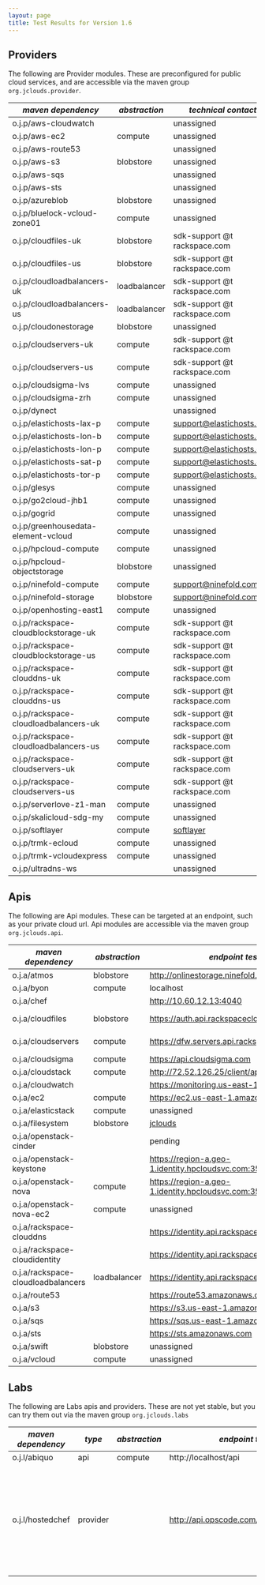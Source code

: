 ```yaml
---
layout: page
title: Test Results for Version 1.6
---
```


## Providers

The following are Provider modules.  These are preconfigured for public cloud services, and are accessible via the maven group `org.jclouds.provider`.

|  *maven dependency* |  *abstraction* |  *technical contact* |  *result* |  *notes* | 
|---------------------|----------------|-------------------|-----------|----------|
| o.j.p/aws-cloudwatch| | unassigned | [3/3](/releasenotes/1.6.0/aws-cloudwatch.txt)|
| o.j.p/aws-ec2| compute| unassigned | [154/164](/releasenotes/1.6.0/aws-ec2.txt)| [failures](/releasenotes/1.6.0/aws-ec2-failures.txt)
| o.j.p/aws-route53| | unassigned | [14/14](/releasenotes/1.6.0/aws-route53.txt)|
| o.j.p/aws-s3| blobstore| unassigned | [124/129](/releasenotes/1.6.0/aws-s3.txt)| [failures](/releasenotes/1.6.0/aws-s3-failures.txt)
| o.j.p/aws-sqs| | unassigned | [14/14](/releasenotes/1.6.0/aws-sqs.txt)| 
| o.j.p/aws-sts| | unassigned | [3/3](/releasenotes/1.6.0/aws-sts.txt)| 
| o.j.p/azureblob| blobstore| unassigned | [99/99](/releasenotes/1.6.0/azureblob.txt)| 
| o.j.p/bluelock-vcloud-zone01| compute| unassigned | [111/126](/releasenotes/1.6.0/bluelock-vcloud-zone01.txt)| [failures](/releasenotes/1.6.0/bluelock-vcloud-zone01-failures.txt)|
| o.j.p/cloudfiles-uk| blobstore| sdk-support @t rackspace.com | [96/99](/releasenotes/1.6.0/cloudfiles-uk.txt)| [failures](/releasenotes/1.6.0/cloudfiles-uk-failures.txt)|
| o.j.p/cloudfiles-us| blobstore| sdk-support @t rackspace.com | [96/99](/releasenotes/1.6.0/cloudfiles-us.txt)| [failures](/releasenotes/1.6.0/cloudfiles-us-failures.txt)|
| o.j.p/cloudloadbalancers-uk| loadbalancer| sdk-support @t rackspace.com | [3/8](/releasenotes/1.6.0/cloudloadbalancers-us.txt)| [failures](/releasenotes/1.6.0/cloudloadbalancers-us-failures.txt)|
| o.j.p/cloudloadbalancers-us| loadbalancer| sdk-support @t rackspace.com | [3/8](/releasenotes/1.6.0/cloudloadbalancers-us.txt)| [failures](/releasenotes/1.6.0/cloudloadbalancers-us-failures.txt)|
| o.j.p/cloudonestorage| blobstore| unassigned | pending| |
| o.j.p/cloudservers-uk| compute| sdk-support @t rackspace.com | [0/152](/releasenotes/1.6.0/cloudservers-us.txt)| [failures](/releasenotes/1.6.0/cloudservers-us-failures.txt)|
| o.j.p/cloudservers-us| compute| sdk-support @t rackspace.com | [0/152](/releasenotes/1.6.0/cloudservers-us.txt)| [failures](/releasenotes/1.6.0/cloudservers-us-failures.txt)|
| o.j.p/cloudsigma-lvs| compute| unassigned | [131/140](/releasenotes/1.6.0/cloudsigma-lvs.txt)| [failures](/releasenotes/1.6.0/cloudsigma-lvs-failures.txt)
| o.j.p/cloudsigma-zrh| compute| unassigned | [124/141](/releasenotes/1.6.0/cloudsigma-zrh.txt)| [failures](/releasenotes/1.6.0/cloudsigma-zrh-failures.txt)
| o.j.p/dynect| | unassigned | [15/18](/releasenotes/1.6.0/dynect.txt)| [failures](/releasenotes/1.6.0/dynect-failures.txt)|
| o.j.p/elastichosts-lax-p| compute| support@elastichosts.com | [9/132](/releasenotes/1.6.0/elastichosts-lax-p.txt)| [failures](/releasenotes/1.6.0/elastichosts-lax-p-failures.txt)
| o.j.p/elastichosts-lon-b| compute| support@elastichosts.com | [9/132](/releasenotes/1.6.0/elastichosts-lon-b.txt)| [failures](/releasenotes/1.6.0/elastichosts-lon-b-failures.txt)
| o.j.p/elastichosts-lon-p| compute| support@elastichosts.com | [9/132](/releasenotes/1.6.0/elastichosts-lon-p.txt)| [failures](/releasenotes/1.6.0/elastichosts-lon-p-failures.txt)
| o.j.p/elastichosts-sat-p| compute| support@elastichosts.com | [109/132](/releasenotes/1.6.0/elastichosts-sat-p.txt)| [failures](/releasenotes/1.6.0/elastichosts-sat-p-failures.txt)
| o.j.p/elastichosts-tor-p| compute| support@elastichosts.com | [9/132](/releasenotes/1.6.0/elastichosts-tor-p.txt)| [failures](/releasenotes/1.6.0/elastichosts-tor-p-failures.txt)
| o.j.p/glesys| compute| unassigned | [101/169](/releasenotes/1.6.0/glesys.txt)| [failures](/releasenotes/1.6.0/glesys.txt)|
| o.j.p/go2cloud-jhb1| compute| unassigned | [107/131](/releasenotes/1.6.0/go2cloud-jhb1.txt)| [failures](/releasenotes/1.6.0/go2cloud-jhb1.txt)|
| o.j.p/gogrid| compute| unassigned | [114/119](/releasenotes/1.6.0/gogrid.txt)| [failures](/releasenotes/1.6.0/gogrid.txt)|
| o.j.p/greenhousedata-element-vcloud| compute| unassigned | [2/126](/releasenotes/1.6.0/greenhousedata-element-vcloud.txt)| [failures](/releasenotes/1.6.0/greenhousedata-element-vcloud.txt)|
| o.j.p/hpcloud-compute| compute | unassigned | [121/142](/releasenotes/1.6.0/hpcloud-compute.txt)| [failures](/releasenotes/1.6.0/hpcloud-compute-failures.txt)|
| o.j.p/hpcloud-objectstorage| blobstore| unassigned | [90/98](/releasenotes/1.6.0/hpcloud-objectstorage.txt)| [failures](/releasenotes/1.6.0/hpcloud-objectstorage-failures.txt)|
| o.j.p/ninefold-compute| compute| support@ninefold.com | [101/115](/releasenotes/1.6.0/ninefold-compute.txt)| [failures](/releasenotes/1.6.0/ninefold-compute-failures.txt)|
| o.j.p/ninefold-storage| blobstore| support@ninefold.com | [52/68](/releasenotes/1.6.0/ninefold-storage.txt)| [failures](/releasenotes/1.6.0/ninefold-storage-failures.txt)|
| o.j.p/openhosting-east1| compute| unassigned | [129/131](/releasenotes/1.6.0/openhosting-east1.txt)| [failures](/releasenotes/1.6.0/openhosting-east1-failures.txt)|
| o.j.p/rackspace-cloudblockstorage-uk| compute| sdk-support @t rackspace.com | [7/7](/releasenotes/1.6.0/rackspace-cloudblockstorage-uk.txt)| 
| o.j.p/rackspace-cloudblockstorage-us| compute| sdk-support @t rackspace.com | [7/7](/releasenotes/1.6.0/rackspace-cloudblockstorage-us.txt)|
| o.j.p/rackspace-clouddns-uk| compute| sdk-support @t rackspace.com | [23/23](/releasenotes/1.6.0/rackspace-clouddns-uk.txt)| 
| o.j.p/rackspace-clouddns-us| compute| sdk-support @t rackspace.com | [30/30](/releasenotes/1.6.0/rackspace-clouddns-us.txt)|
| o.j.p/rackspace-cloudloadbalancers-uk| compute| sdk-support @t rackspace.com | [9/9](/releasenotes/1.6.0/rackspace-cloudloadbalancers-uk.txt)|
| o.j.p/rackspace-cloudloadbalancers-us| compute| sdk-support @t rackspace.com | [4/9](/releasenotes/1.6.0/rackspace-cloudloadbalancers-us.txt)| [failures](/releasenotes/1.6.0/rackspace-cloudloadbalancers-us-failures.txt)|
| o.j.p/rackspace-cloudservers-uk| compute| sdk-support @t rackspace.com | [123/125](/releasenotes/1.6.0/rackspace-cloudservers-uk.txt)| [failures](/releasenotes/1.6.0/rackspace-cloudservers-uk-failures.txt)|
| o.j.p/rackspace-cloudservers-us| compute| sdk-support @t rackspace.com | [116/125](/releasenotes/1.6.0/rackspace-cloudservers-us.txt)| [failures](/releasenotes/1.6.0/rackspace-cloudservers-us-failures.txt)|
| o.j.p/serverlove-z1-man| compute| unassigned | [107/132](/releasenotes/1.6.0/serverlove-z1-man.txt)| [failures](/releasenotes/1.6.0/serverlove-z1-man-failures.txt)
| o.j.p/skalicloud-sdg-my| compute| unassigned | [112/131](/releasenotes/1.6.0/skalicloud-sdg-my.txt)| [failures](/releasenotes/1.6.0/skalicloud-sdg-my-failures.txt)
| o.j.p/softlayer| compute| [softlayer](http://forums.softlayer.com/forumdisplay.php?f=30) | [111/134](/releasenotes/1.6.0/softlayer.txt)| [failures](/releasenotes/1.6.0/softlayer-failures.txt)|
| o.j.p/trmk-ecloud| compute| unassigned | [121/145](/releasenotes/1.6.0/trmk-ecloud.txt)| [failures](/releasenotes/1.6.0/trmk-ecloud-failures.txt)|
| o.j.p/trmk-vcloudexpress| compute| unassigned | [124/145](/releasenotes/1.6.0/trmk-vcloudexpress.txt)| [failures](/releasenotes/1.6.0/trmk-vcloudexpress-failures.txt)|
| o.j.p/ultradns-ws| | unassigned | [71/75](/releasenotes/1.6.0/ultradns-ws.txt)| [failures](/releasenotes/1.6.0/ultradns-ws-failures.txt)|

## Apis

The following are Api modules.  These can be targeted at an endpoint, such as your private cloud url.  Api modules are accessible via the maven group `org.jclouds.api`.

|  *maven dependency* |  *abstraction* |  *endpoint tested* | *technical contact* |  *result* |  *notes* | 
|---------------------|----------------|--------------------|---------------------|-----------|----------|
| o.j.a/atmos| blobstore| http://onlinestorage.ninefold.com | unassigned | [55/68](/releasenotes/1.6.0/atmos.txt)| [failures](/releasenotes/1.6.0/atmos-failures.txt)|
| o.j.a/byon| compute| localhost | [jclouds](https://groups.google.com/forum/?fromgroups#!forum/jclouds)| [1/1](/releasenotes/1.6.0/byon.txt) |
| o.j.a/chef| | http://10.60.12.13:4040 | unassigned | [53/53](/releasenotes/1.6.0/chef.txt)|
| o.j.a/cloudfiles| blobstore| https://auth.api.rackspacecloud.com | sdk-support @t rackspace.com | [96/99](/releasenotes/1.6.0/cloudfiles.txt)| [failures](/releasenotes/1.6.0/cloudfiles-failures.txt)|
| o.j.a/cloudservers| compute| https://dfw.servers.api.rackspacecloud.com/v2/ | sdk-support @t rackspace.com | pending | |
| o.j.a/cloudsigma| compute| https://api.cloudsigma.com | unassigned | [26/50](/releasenotes/1.6.0/cloudsigma.txt)| [failures](/releasenotes/1.6.0/cloudsigma-failures.txt)|
| o.j.a/cloudstack| compute| http://72.52.126.25/client/api | unassigned | [58/124](/releasenotes/1.6.0/cloudstack.txt)| [failures](/releasenotes/1.6.0/cloudstack-failures.txt)|
| o.j.a/cloudwatch| | https://monitoring.us-east-1.amazonaws.com | unassigned | [4/8](/releasenotes/1.6.0/cloudwatch.txt)| [failures](/releasenotes/1.6.0/cloudwatch-failures.txt)|
| o.j.a/ec2| compute| https://ec2.us-east-1.amazonaws.com | unassigned | [40/62](/releasenotes/1.6.0/ec2.txt)| [failures](/releasenotes/1.6.0/ec2-failures.txt)| 
| o.j.a/elasticstack| compute| unassigned | support@elastichosts.com | [8/41](/releasenotes/1.6.0/elasticstack.txt)| [failures](/releasenotes/1.6.0/elasticstack-failures.txt) |
| o.j.a/filesystem| blobstore|[jclouds](https://groups.google.com/forum/?fromgroups#!forum/jclouds)| [66/66](/releasenotes/1.6.0/filesystem.txt) |
| o.j.a/openstack-cinder| | pending | unassigned | pending| |
| o.j.a/openstack-keystone| | https://region-a.geo-1.identity.hpcloudsvc.com:35357/v2.0/ | unassigned | [1/12](/releasenotes/1.6.0/openstack-keystone.txt)| [failures](/releasenotes/1.6.0/openstack-keystone-failures.txt)|
| o.j.a/openstack-nova| compute | https://region-a.geo-1.identity.hpcloudsvc.com:35357/v2.0/ | unassigned | [54/79](/releasenotes/1.6.0/openstack-nova.txt)| [failures](/releasenotes/1.6.0/openstack-nova-failures.txt)|
| o.j.a/openstack-nova-ec2| compute | unassigned | unassigned | pending| |
| o.j.a/rackspace-clouddns| | https://identity.api.rackspacecloud.com/v2.0/ | sdk-support @t rackspace.com | [30/30](/releasenotes/1.6.0/rackspace-clouddns.txt)|
| o.j.a/rackspace-cloudidentity| | https://identity.api.rackspacecloud.com/v2.0/ | sdk-support @t rackspace.com | [5/14](/releasenotes/1.6.0/rackspace-cloudidentity.txt)| [failures](/releasenotes/1.6.0/rackspace-cloudidentity-failures.txt)|
| o.j.a/rackspace-cloudloadbalancers| loadbalancer| https://identity.api.rackspacecloud.com/v2.0/ | sdk-support @t rackspace.com | [9/40](/releasenotes/1.6.0/rackspace-cloudloadbalancers.txt)| [failures](/releasenotes/1.6.0/rackspace-cloudloadbalancers-failures.txt)|
| o.j.a/route53| | https://route53.amazonaws.com | unassigned | [9/9](/releasenotes/1.6.0/route53.txt)|
| o.j.a/s3| | https://s3.us-east-1.amazonaws.com | unassigned | [112/117](/releasenotes/1.6.0/s3.txt)| [failures](/releasenotes/1.6.0/s3-failures.txt)|
| o.j.a/sqs| | https://sqs.us-east-1.amazonaws.com | unassigned | [17/17](/releasenotes/1.6.0/sqs.txt)|
| o.j.a/sts| | https://sts.amazonaws.com | unassigned | [2/3](/releasenotes/1.6.0/sts.txt)| [failures](/releasenotes/1.6.0/sts-failures.txt)|
| o.j.a/swift| blobstore| unassigned | unassigned | [0/0](/releasenotes/1.6.0/swift.txt)| [failures](/releasenotes/1.6.0/swift-failures.txt)|
| o.j.a/vcloud| compute| unassigned | unassigned | [17/36](/releasenotes/1.6.0/vcloud.txt)| [failures](/releasenotes/1.6.0/vcloud-failures.txt)|


## Labs

The following are Labs apis and providers.  These are not yet stable, but you can try them out via the maven group `org.jclouds.labs`

|  *maven dependency* |  *type* | *abstraction* |  *endpoint tested* | *technical contact* |  *result* |  *notes* |
|---------------------|---------|---------------|--------------------|---------------------|-----------|----------|
| o.j.l/abiquo | api | compute | http://localhost/api | support@abiquo.com | pending |
| o.j.l/hostedchef | provider |  | http://api.opscode.com/organizations/nacx | unassigned | [47/49](/releasenotes/1.6.0/hostedchef.txt)| [failures](/releasenotes/1.6.0/hostedchef-failures.txt) One of the two test failures is caused by [CHEF-2477](http://tickets.opscode.com/browse/CHEF-2477)

